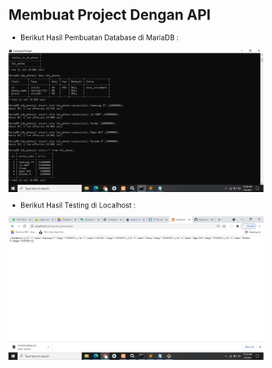 # Membuat Project Dengan API

* Berikut Hasil Pembuatan Database di MariaDB :

![img](https://github.com/zaenalmusthofa86/Database-API-Concept-Project/blob/main/img/1.JPG)

* Berikut Hasil Testing di Localhost :

![img](https://github.com/zaenalmusthofa86/Database-API-Concept-Project/blob/main/img/2.JPG)